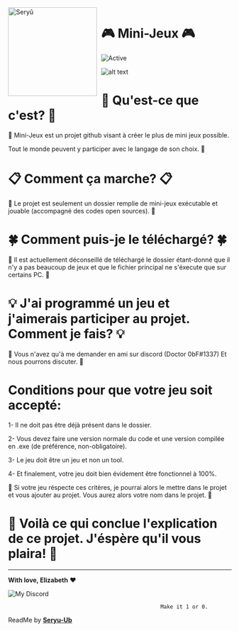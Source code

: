 <img width="200" height="200" align="left" style="float: left; margin: 0 10px 0 0;" alt="Seryû" src="https://media.discordapp.net/attachments/600792687683174405/745823420675129353/image0.gif">

# 🎮 Mini-Jeux 🎮

![Active](https://img.shields.io/badge/📌%20Langages-C,%20Java%20📌-blue)

![alt text](https://i.imgur.com/4M7IWwP.gif)

# 🔰 Qu'est-ce que c'est? 🔰


🎨 Mini-Jeux est un projet github visant à créer le plus de mini jeux possible.

Tout le monde peuvent y participer avec le langage de son choix. 🎨

# 📋 Comment ça marche? 📋

🍁 Le projet est seulement un dossier remplie de mini-jeux exécutable et jouable (accompagné des codes open sources). 🍁 

# 🍀 Comment puis-je le téléchargé? 🍀

🎉 Il est actuellement déconseillé de téléchargé le dossier étant-donné que il n'y a pas beaucoup de jeux et que le fichier principal ne s'éxecute que sur certains PC. 🎉

# 💡 J'ai programmé un jeu et j'aimerais participer au projet. Comment je fais? 💡

🍃 Vous n'avez qu'à me demander en ami sur discord (Doctor 0bF#1337) Et nous pourrons discuter. 🍃

# Conditions pour que votre jeu soit accepté: 

1- Il ne doit pas être déjà présent dans le dossier.

2- Vous devez faire une version normale du code et une version compilée en .exe (de préférence, non-obligatoire).

3- Le jeu doit être un jeu et non un tool.

4- Et finalement, votre jeu doit bien évidement être fonctionnel à 100%.


🍭 Si votre jeu réspecte ces critères, je pourrai alors le mettre dans le projet et vous ajouter au projet. Vous aurez alors votre nom dans le projet. 🍭



# 🔮 Voilà ce qui conclue l'explication de ce projet. J'éspère qu'il vous plaira! 🔮

---

**With love, Elizabeth** ❤️
         
<p align="center">

![My Discord](https://discord-readme-badge.vercel.app/api?id=852663698803130389)
</p>

                                                    Make it 1 or 0.



ReadMe by [**Seryu-Ub**](https://github.com/Seryu-Ub)
